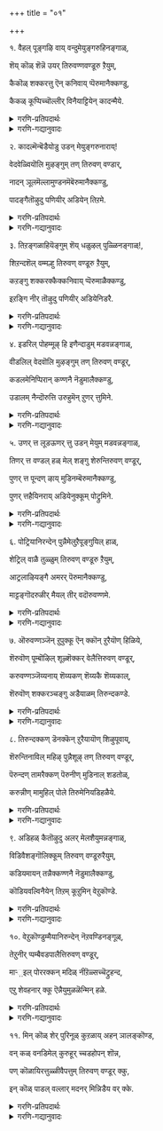+++
title = "०१"

+++

१. वैहल् पूङ्गऴि वाय् वन्दुमेयुङ्गरुहिनङ्गाळ्,

शॆय् कॊळ् शॆन्नॆ उयर् तिरुवण्णवण्डूरु ऱैयुम्,

कैकॊळ् शक्करत्तु ऎन् कनिवाय् प्पॆरुमानैक्कण्डु,

कैकळ् कूप्पिच्चॊल्लीर् विनैयाट्टियेन् कादन्मैये. 


<details><summary>गरणि-प्रतिपदार्थः</summary>

वैहल् = यावागलू, पू कविवाय् = सुन्दरवाद नीर्नॆलॆगळल्लि, वन्दु = बन्दु, मेयुम् = इरुव \(आहारवुण्णुव\), कुरुहु इनङ्गाळ् = कॊक्करॆय गुम्पु \(हिण्डु\)गळे, शॆय् कॊळ् = सुन्दरवागि तुम्बिरुव, शॆन्नॆल् उयर् = ऎत्तरवागि कॆम्बत्त बॆळॆदु निन्तिरुव, तिरु वण् वण्डार् = तिरुवण् वण्डूरल्लि, उऱैयुम् = नॆलसिरुव, कैकॊळ् = कैयल्लि धरिसिरुव, शक्करत्तु = चक्रायुधवन्नुळ्ळ, ऎन् = नन्न, कनिवाय्, = तॊण्डेहण्णिनन्थ तुटियन्नुळ्ळ, पॆरुमानै कण्डु = परमपुरुषनन्नु कण्डु, कैहळ् कूप्पि = कैगळन्नु जोडिसि \(मुगिदु\), शॊल्लीर् = हेळिरि, विनैयाट्टियेन् = पापिष्ठळाद नन्न, कादन्मैये = व्यामोहवन्ने. 
</details>

<details><summary>गरणि-गद्यानुवादः</summary>

यावागलू नीर्नॆलॆगळिगॆ बन्दु अल्लि आहारवन्नुण्णूव कॊक्करॆय हिण्डुगळे, मन्दरवागि तुम्बि कॆम्बत्तवु ऎत्तरवागि बॆळॆदु निन्तिरुव, तिरुवण् वण्डूरल्लि नॆलसिरुव, कैयल्लि चक्रायुधवन्नु धरिसिरुव नन्न तॊण्डेहण्णिन तुटिगळ परमपुरुषनन्नु कण्डु, कैमुगिदु, पापिष्ठळाद नन्न व्यामोहवन्नु कुरितु हेळिरि. 

नम्माळ्वाररु सन्दर्शिसिद मत्तॊन्दु तिरुपति \(पवित्रक्षेत्र\) ऎन्दरॆ, अर्चावतारियन्नु पूजिसिद तिरुवण् वण्डूर् ऎम्बुदु. 

ई तिरुवाय् मॊऴियल्लियू आळ्वाररु ’नायकि’ भाववन्ने तळॆदिद्दारॆ. नायकिगॆ तन्न प्रियतमनाद परमपुरुषनिन्द अगलिकॆयुण्टागिदॆ. ई अगलिकॆयन्नु आकॆ सहिसलारळु. हेगादरू माडि तानु तन्नप्रियतमनॊडनॆ कूडिकॊळ्ळलेबेकु. अदक्कॆ तानेनु माडबेकु? इदु मुख्य उद्देश. 

तिरुवण् वण्डूर् क्षेत्र नीर्नॆलॆगळिन्द तुम्बिदॆ. अल्लिगॆ कॊक्करॆगळु हिण्डुहिण्डागि बरुत्तवॆ. समृद्धियागि सिक्कुव मीनु मुन्ताद आहारवन्नु अल्लि उण्णुत्तवॆ. कॊक्करॆगळादरो स्वातन्त्र्य, प्रिय हक्किगळु. ऎल्लिगॆ बेकॆन्दरॆ अल्लिगॆ हारि होगबल्लवु. आद्दरिन्द, तिरुवण् वण्डूरिनल्लि अर्चावतारियागि नॆलसिरुव परमपुरुषन बळिगू हारिहोगबल्लवष्टॆ\! ई आशॆयिन्द, नायकियु तन्न अगलिकॆय विरहवन्नु कुरितु भगवन्तनल्लि तन्नपरवागि अरिकॆमाडिकॊळ्ळबेकॆन्दु आकॆ आ कॊक्करॆगळन्नु बेडिकॊळ्ळुवुदु. 

’नायकि’ यागि आळ्वाररु हेळुत्तारॆ- नीर्नॆलॆगळल्लॆल्ला बन्दु, आहारवन्नुण्डु होगुव कॊक्करॆगळे, नीवु तिरुवण् वण्डूरिगू होगुत्तीरष्टॆ. अदू नीर्नॆलॆगळिन्द समृद्धवागिवॆ. कॆम्बत्तद पयिरु ऎल्लॆल्लू ऎत्तरक्कॆ बॆळॆदु कण्णिगॆ आनन्दवन्नु तरुत्तवॆ. निमगॆ अल्लि आहारवू समृद्धियागि सिक्कुत्तवॆ. अल्लि निम्म हॊट्टॆयन्नु मॊदलु तृप्तिपडिसिकॊळ्ळि. बळिक, अल्लि नॆलसिरुव परमपुरुषनन्नु सन्दर्शिसि. अवनिगॆ विनीतभावदिन्द कैमुगियिरि. अवनन्नु कण्डुकॊळ्ळुव गुरुतन्नुनिमगॆ तिळिसुत्तेनॆ, केळि. अवन कैयल्लि तीक्ष्णवाद चक्रायुधविदॆ. अवन दिव्यसुन्दरवाद मुखदल्लि तॊण्डॆय हण्णिनन्तॆ चॆन्दुटिगळु शोभिसुत्तवॆ. कॆम्पगॆ अवु आकर्षकवागिवॆ. अवने नन्न प्रियतम. अवनन्नगलिरुवुदु ननगॆ सहिसदु. अवनन्नु कूडिकॊळ्ळबेकु. अवनिन्द अगलिकॆ ननगागदु. अबलॆयाद नन्न विरहवन्नु अवनल्लि विज्ञापिसि, नन्नन्नु करुणिसबेकॆन्दु तप्पदॆ नीवु तिळिसबेकु.
</details>


२. कादल्मॆन्बॆडैयोडु उडन् मेयुङ्गरुनाराय्\!

वेदवेळ्वियॊलि मुऴङ्गुम् तण् तिरुवण् वण्डार्,

नादन् ञूलमॆल्लामुण्डनमॆबॆरुमानैक्कण्डु,

पादङ्गैतॊऴुदु पणियीर् अडियेन् तिऱमे. 


<details><summary>गरणि-प्रतिपदार्थः</summary>

कादल् = प्रेमपूर्णवाद, मॆन् पॆडैयोडु = मृदुस्वभावद हॆण्णु कॊक्करॆयॊडनॆ, उडन् = ऒट्टिगॆ, मेयुम् = इरुव \(आहारवन्नुण्णुव\), करुनाराय् = पुट्टकॊक्करॆये, वेदम् वेळ्वि = वेदद मत्तु यज्ञयागगळ, ऒलि= घोषवु, मुऴङ्गुम् = मॊळगुत्तिरुव, तण् = तम्पाद, तिरुवण् वण्डूर् = तिरुवण् वण्डूरिन, नादन् = ऒडॆयनु \(रक्षकनु\), ञूलम् ऎल्लाम् = ऎल्ला लोकगळन्नू, उण्ड = उण्डवनाद, नम् पॆरुमानै = नम्म पॆरुमानै = नम्म परमपुरुषनन्नु, कण्डु = कण्डु, पादम् = पादगळिगॆ, कैतॊऴुदु = कैमुगिदु, पणियीर् = हेळिरि, अडियेन् तिऱमे = पादसेवकळ \(विहरद\) विषयवन्ने. 
</details>

<details><summary>गरणि-गद्यानुवादः</summary>

प्रेमपूर्णवाद मृदुस्वभावद हॆण्णुकॊक्करॆयॊडनॆ ऒट्टिगे इरुव \(आहारवन्नुण्णुव\) पुट्टकॊक्करॆगळे, वेद मत्तु यज्ञगळ घोषगळु मॊळगुत्तिरुव तम्पाद तिरुवण् वण्डूरिननाथनू, ऎल्ला लोकगळन्नू नुङ्गिदवनू आद नम्म परमपुरुषनन्नु कण्डु, अवन पादगळिगॆ कैमुगिदु, पादसेवकळाद नन्न \(विरहद\) विषयवन्नु कुरितु हेळिरि. 

ई पाशुरदल्लि भगवन्तन ऎरडु मुख्यवाद गुणगळन्नु कुरितु हेळलागुत्तदॆ. याव क्षेत्रदल्लि स्वामियु अर्चावतारियागि नॆलसिरुत्तानो, अल्लिन ऎल्लरन्नू रक्षिसुव हॊणॆहॊत्तिरुव आश्रितरक्षकनु. मत्तु प्रळयकाल बन्दागलू सह तन्न आश्रितरक्षकत्ववन्नु तप्पदॆ नडॆसुववनु. आग, ताने सृष्टिसिद्द ऎल्ला लोकगळन्नू उण्डु, तन्न हॊट्टॆयल्लिट्टुकॊण्डु, मरुसृष्टियन्नु सङ्कल्पिसुववरॆगू रक्षिसतक्कवनु. अन्थ औदार्य, कारुण्य स्वभावगळन्नुळ्ळवनु नम्म परमपुरुष.

ई पाशुरदल्लि मत्तॊन्दु विषयवन्नु कुरितु हेळलागुत्तिदॆ. कॊक्करॆय तण्डगळल्लि गण्डु-हॆण्णुगळु ऎन्दिगू अगलिरुवुदिल्ल. अवु यावागलू ऒट्टॊट्टागिये जीविसुत्ता, दाम्पत्यसुखवन्नु सदा अनुभविसुत्ता इरतक्कवु. ’विरह’ ऎन्दरेनॆम्बुदे अवक्कॆ तिळियद विषय. पाशुरद नायकियादरो तन्न प्रियतमनिन्द अगलिकॆ हॊन्दिद्दाळॆ. हेगादरू माडि अवनॊडनॆ मत्तॆ कूडिकॊळ्ळबेकॆन्दु हम्बलिसुत्ताळॆ. अवळिगॆ उण्टागिरुव अगलिकॆयन्नु अवळु सहिसलारळु. 

आदरॆ, विरहवन्ने अरियद कॊक्करॆगळिगॆ, विरहियाद नायकि तन्न विरहवन्नु परमपुरुषनल्लि बिन्नहमाडबेकॆन्दु. अवु हागॆ निजवागियू हागॆ माडुवुवे? स्वातन्त्र्यवन्नु अनुभविसुव हक्किगळु ऎल्लिगॆ बेकादरल्लिगॆ होगबहुदल्लवे? भगवन्तन बळिगू होगि, नम्रतॆयिन्द तन्न विरहद विषयवन्नु अरिकॆमाडिरॆन्दु बेडुत्ताळॆ. अवळिगू सह अदे बगॆय स्वातन्त्र्यविद्दिद्दरॆ? 

’नायकि’यागि आळ्वाररु हेळुत्तारॆ- कॊक्करॆगळे, नीवु निम्म निम्म हॆण्णुगळॊडनॆ ऎडॆबिडदन्तॆ कूडिकॊण्डु, ऒट्टॊट्टिगॆ आहारवन्नु हुडुकुत्ता, आनन्ददिन्द विहरिसुत्तिरुविरि. तिरुवण् वण्डूरु ऎम्बुदॊन्दु दिव्यवाद तम्पाद क्षेत्र. अल्लि निमगॆ बेकादष्टु आहार सिक्कुवुदु. नीवु निम्म हॊट्टॆयन्नु तुम्बिकॊळ्ळि. बळिक, अल्लि नॆलसिरुव परम पुरुषन सन्निधिगॆ होगि. अवन तिरुवडिगळिगॆ नम्रतॆयिन्द ऎरगि ऒण्टि जीवन नडॆसुत्तिरुअ नन्न विरहवन्नु अवनल्लि दासियाद नन्न परवागि बिन्नविसि.
</details>


३. तिऱङ्गळाहियॆङ्गुम् शॆय् धळुऴल् पुळ्ळिनङ्गाळ्\!,

शिऱन्दशॆल् वम्मल्हु तिरुवण् वण्डूरु ऱैयुम्,

कऱङ्गु शक्करक्कैक्कनिवाय् प्पॆरुमाळैक्कण्डु,

इऱङ्गि नीर् तॊऴुदु पणियीर् अडियेनिडरै. 


<details><summary>गरणि-प्रतिपदार्थः</summary>

तिऱङ्गळ् आहि = गुम्पुगुम्पागि, ऎङ्गुम् = ऎल्लॆल्लियू, शॆय् हळ् ऊडु = गद्दॆगळ नडुवॆ, उऴल् = अलॆदाडुव, पुळ् इनङ्गाळ् = पक्षिगळ गुम्पुगळे, शिऱन्द = उत्तमवाद \(श्रेष्ठवाद\), शॆल्वम् = ऐश्वर्यम् मल्हु = तुम्बि तुळुकुव, तिरुवण् वण्डूर्= तिरुवण् वण्डूरिनल्लि, उऱैयुम् = नॆलसिरुव, कऱङ्गु = गिरगिरनॆ तिरुगुत्तिरुव, शक्करक्कै = चक्रायुधवन्नुळ्ळ, कनिवाय् = तॊण्डॆहण्णिनन्तॆ बायन्नुळ्ळ, पॆरुमाळैकण्डु = परमपुरुषनन्नु कण्डु, इऱङ्गि = इळिदु, नीर् = नीवु, तॊऴुदु = नमस्करिसि, पणियीर् = अरिकॆ माडिरि, अडियेन् = पादसेवकळ, इडरै = सङ्कटवन्नु. 
</details>

<details><summary>गरणि-गद्यानुवादः</summary>

गुम्पुगुम्पागि, ऎल्लॆल्लू कॆसरिन गद्दॆगळ नडुवॆ अलॆदाडुव हक्किगळ गुम्पुगळे, श्रेष्ठवाद ऐश्वर्य तुम्बि तुळुकुव तिरुवण् वण्डूरिनल्लि गिरगिरनॆ तिरुगुत्तिरुव चक्रायुधवन्नु कैयल्लि धरिसिरुव तॊण्डॆहण्णिनन्तॆ बायुळ्ळ परमपुरुषनन्नु कण्डु, अल्लि इळिदु, पादसेवकळ सङ्कटवन्नुअरिकॆमाडिरि.

भगवन्तनन्नु अगलिदॆनॆन्दु अरित जीवात्मनिगॆअपार सङ्कटवागुत्तदॆ. मत्तॆ भगवन्तनॊडनॆ कूडिकॊळ्ळबेकॆम्बुदे महदाशॆ. अदॆन्दिगॆ ऒदगि बरुवुदो\! 

जीवात्मनु देहेन्द्रियगळिगॆ बद्दनागुवुदरिन्द बरुवुदु दुःखसङ्कटगळु. तन्न समीपदल्लिये, ऎल्लक्कू साक्षियागि, अन्तरङ्गदल्लिये नॆलसिरुव परमात्मन अरिवन्नुमरॆयुवुदे ई दुःखसङ्कटगळिगॆ कारण. ’नायकि’ भाववन्नु तळॆद आळ्वाररु तावु भगवन्तनिन्द, ऎन्दरॆ तन्न प्रियतमनाद परमपुरुषनिन्द अगलिरुवुदन्नु सहिसलारदॆ, हेगॆ सङ्कटपडुत्तारॆम्बुदन्नु इल्लि हेळलागुत्तिदॆ. 

“शिऱन्द.........................उऱैयुम्” – तिरुवण् वण्डूरु श्रेष्ठवाद \(ऐश्वर्य\) सम्पत्तिगॆ नॆलॆयागिदॆ. अल्लि ऎल्लल्लि नोडिदरू कॆसरुगद्दॆगळु. अवुगळल्लि सॊम्पागि ऎत्तरक्कॆ बॆळॆदु निन्तिरुव बत्तद पयिरु कण्णिगॆ हब्बवन्नु तरुत्तदॆ. कॆसरिन नीरिनल्लि ऎल्लि नोडिदरल्लि सण्णसण्णमीनुगळु वृद्धियागुत्तवॆ. स्वेच्छॆयिन्द हाराडुव कॊक्करॆ मुन्ताद हक्किगळिगॆ आ मीनुगळु ऒन्दु ऐश्वर्यवे. कॆम्बत्त हेगॆ जनक्कॆ सम्पत्तो हागॆये अवक्कॆ मीनुगळु. ई ऎरडु बगॆय सम्पत्तिगिन्तलू अति श्रेष्ठवाद महदैश्वर्यवे अल्लि नॆलसिरुव भगवन्तन अर्चामूर्ति. आद्दरिन्द इह, परसौख्यक्कॆ ऒत्तासॆ कॊडुव ऎल्ला बगॆय ऐश्वर्यगळिगू तिरुवण् वण्डूरु नॆलॆवीडु. 

’नायकि’यागि आळ्वाररु हेळुत्तारॆ- हक्किगळे, नीवु तिरुवण् वण्डूरिन सुत्तलिरुव कॆसरिन गद्दॆगळ नडुवॆ हाराडुत्ता आनन्ददिन्द काल कळॆयुत्तीरि. अल्लि निम्म हॊट्टॆगॆ तक्क ऐश्वर्य निमगॆ सरिये. आदरॆ, नीवु स्वार्थिगळागिरबहुदे? निम्म आनन्दद जीवनद नडुवॆ, आ क्षेत्रदल्लिये नॆलसिरुव आर्तजनरन्नू स्वल्प गमनिसि. अवा सङ्कटगळ कडॆगॆ निम्म दृष्टियन्नु हरिसि. इदरिन्द निमगू ऒळ्ळॆयदागुवुदु. आ क्षेत्रदल्लि अर्चावतारियागि नॆलसिरुव साटियिल्लद ऐश्वर्यवन्नु \(ऎन्दरॆ, भगवन्तनन्नु\) नीवु काणलु मरॆयबेडिरि. अल्लिगॆ होगि. दिव्यसुन्दर विग्रहक्कॆ नम्रतॆयिन्द ऎरगि. अवन पादसेवकळाद मत्तु अवनिन्द बेर्पट्टु सङ्कटपडुत्तिरुव ई बडजीवियन्नु कुरितु अवनल्लि अरिकॆ माडि. अवनु नन्नन्नु करुणिसि, स्वीकरिसुवन्तॆ हेळि पुण्यशालिगळागि. 

भगवन्त कृपॆदोरुववरॆगू ई लोक्द जञ्जडदिन्द बिडिसिकॊळ्ळलु साध्यवादीते?
</details>


४. इडरिल् पोहम्मूऴ् हि इणैन्दाडुम् मडवन्नङ्गाळ्,

वीडलिल् वेदवॊलि मुऴङ्गुम् तण् तिरुवण् वण्डूर्,

कडलमेनिप्पिरान् कण्णनै नॆडुमालैक्कण्डु,

उडालम् नैन्दॊरुत्ति उरुहुमॆन् ऱुणर् त्तुमिने.


<details><summary>गरणि-प्रतिपदार्थः</summary>

इडर् इल् = अगलिकॆय दुःख\(सङ्कट\)विल्लदॆ, पोहम् = भोगवन्नु \(प्रेमवन्नु\), मूऴ् हि = नीरिनल्लि मुळुगि, इणैन्दु = कूडिकॊण्डु, आडुम् = आडुव \(आनन्दिसुव\), मडम् अन्नङ्गाळ् = सुन्दरवाद \(सरळवाद\) हंसपक्षिगळे, वीडल् इल्= ऎडॆबिडदन्तॆ, वेदम् ऒलि = वेदघोषवु, मऴङ्गुम् = मॊळगुत्तिरुव, तण्= तम्पाद, तिरुवण् वण्डूर् = तिरुवण् वण्डूरिनल्लि \(नॆलसिरुव\), कडलमेनि पिरान् = कडलिनन्तॆ रूपवुळ्ळ स्वामियाद, कण्णनै = अत्याकर्षकनन्नु, नॆडुमालै = सर्वेश्वरनन्नु, कण्डु = कण्डु, उडलम् = देहवन्नु, नैन्दु = कृशगॊळिसि, ऒरुत्ति = ऒब्बळु, उरुहुम् = करगिहोगुत्तिद्दाळॆ, ऎन् ऱु= ऎन्दु, उणर् त्तुमिने = ज्ञापिसिरि. 
</details>

<details><summary>गरणि-गद्यानुवादः</summary>

अगलिकॆय सङ्कटविल्लदॆ, नीरिनल्लि मुळुगि कूडिकॊण्डु भोगवन्नु अनुभविसुव \(आनन्दिसुव\) सुन्दरवाद हंसपक्षिगळे, ऎडॆबिडदन्तॆ वेदघोषवु मॊळगुत्तिरुव तम्पाद तिरुवण् वण्डूरिनल्लि नॆलसिरुव कडलिनन्तॆ देहकान्तियुळ्ळ अत्याकर्षकनाद सर्वेश्वरनन्नु कण्डु, देहवन्नु कृशगॊळिसि ऒब्बळु करगिहोगुत्तिद्दाळॆ ऎम्बुदन्नु ज्ञापकॊडि. 

हिन्दिन मूरु पाशुरगळल्लि ’नायकि’यु, कॆसरुगद्दॆग्ळल्लि स्वेच्छॆयागि वण्डूरिनल्लि नित्यवासमाडुव सर्वेश्वरनल्लि अरिकॆमाडिरॆन्दु बेडिकॊण्डळष्टॆ. आ कॊक्करॆगळु तम्म आनन्ददल्लि अवळ मातन्नु लक्षिसदॆ हारिहोदवॆन्दु तोरुत्तदॆ. 

ईग नायकिगॆ हंसपक्षिगळ समुदाय कण्डु बन्दवु. अवुगळन्नु कुरितु नायकि तन्न प्रार्थनॆयन्नु सल्लिसुत्ताळॆ.

’नायकि’यागि आळ्वाररु हेळुत्तारॆ- परस्पर ऎडॆबिडदन्तॆ मत्तु अगलदन्तॆ, नीरिनल्लि मुळुगि विहरिसुत्तिरुव हंसपक्षिगळे, नीवु तम्पाद तिरुवण् वण्डूरिगॆ होगि, अल्लि नित्यवासमाडुव कडलिनन्तॆ देहकान्तियुळ्ळ, अत्याकर्षकनाद, सर्वेश्वरनन्नु काणिरि. यारो ऒब्बळु तन्न देहवन्नु निमगागि कृशगॊळिसि, करगि होगुत्तिद्दाळॆ ऎम्बुदन्नु आ स्वामिगॆ नन्न परवागि ज्ञापमाडिकॊडुविरा?
</details>


५. उणर् त्त लूडऊणर् त्तु उडन् मेयुम् मडवन्नङ्गाळ्,

तिणर् त्त वण्डल् हळ् मेल् शङ्गु शेरुन्तिरुवण् वण्डूर्,

पुणर् त्त पून्दण् ऴाय् मुडिनम्बॆरुमानैक्कण्डु,

पुणर् त्तहैयिनराय् अडियेनुक्कूम् पोट्रुमिने. 


<details><summary>गरणि-प्रतिपदार्थः</summary>

उणर् त्तल् = निद्दॆयिन्द ऎच्चरगॊळ्ळुवुदु, ऊडल् = नडुवॆ उण्टागुव, उणर् त्तु = प्रेमकलहगळन्नु परिहरिसिकॊळ्ळुवुदु, उडन् मेयुम् = कूडि मेयुवुदु, मडम् = शुद्ध मनस्सिन, अन्नङ्गाळ् = हंसगळे, तिणर् त्त = जालिसिद, वण्डल् हळ् = नॆलक्कॆ \(दडक्कॆ\) ऒडियुव अलॆगळ, मेल् = मेलॆ, शङ्गु = शङ्खगळु, शेरुम् = सेरुव, तिरुवण् वण्डूर् = तिरुवण् वण्डूरिनल्लि, पुणर् त्त = कूडिसिट्ट \(हॆणॆदिट्ट\), पू = हूगळिन्दलू, तण् शुऴाय् = तम्पाद तुलसियिन्दलू आद, मुडि = किरीटवन्नुळ्ळ, नम् पॆरुमानै = नम्म परमपुरुषनन्नु, कण्डु = कण्डु, पुणर् त्त = जोडिसिद \(ऒट्टु माडिसिद\), कैयिनराय् = कैगळवरागि, अडियेनुक्कूम् = पादसेवकळाद नन्न परवागियू, पोट्रुमिने = प्रार्थिसि. 
</details>

<details><summary>गरणि-गद्यानुवादः</summary>

निद्दॆयिन्द ऎच्चरगॊळ्ळुवुदु, नडुवॆ उण्टाद प्रेमकलहगळन्नु बगॆहरिसिकॊळ्ळुवुदु मत्तॆ कूडि मेयुवुदु \(इरुवुदु\) आद शुद्धमनस्सिन हंसगळे, जालिसिद दडक्कॆ बडियुव अलॆगळ मेलॆ शङ्खगळु सेरुव तिरुवण् वण्डूरिनल्लि हूगळिन्दलू, तम्पाद तुलसियिन्दलू हॆणॆद किरीटवन्नुळ्ळ नम्मपरमपुरुषनन्नु कण्डु, कैगळन्नु जोडिसि, पादसेवकळाद नन्न परवागियू प्रार्थिसि. 

’नायकि’यागि आळ्वाररु हेळुत्तारॆ- हंसपक्षिगळे, नीवु निजवागियू संसारिगळु. परस्पर प्रेमकलहगळिन्द तात्कालिकवागि बेर्पट्टिद्दरू, अवुगळन्नॆल्ला मरॆतु मत्तॆ ऒट्टुगूडि बाळुव स्वभाववन्नुळ्ळवरु नीवु. इन्थ सुखमयजीवनदल्लि, नन्न नायकनिन्द अगलि, विरहियागिरुव नन्नन्नु मरॆयबेडि. परिमळ तुम्बिद हूतुलसिगळिन्द कट्टलाद किरीटवन्नु धरिसिरुव नन्न प्रियतमन बळिगॆ तप्पदॆ होगि. अवन पादगळिगॆ कैजोडिसि मत्तु पादसेवकळाद नन्नन्नु कुरितु हेळुत्ता, नन्नन्नु निराकरिसदॆ, कनिकरिसबेकॆन्दु अवनल्लि अरिकॆ माडि.
</details>


६. पोट्रियानिरन्देन् पुन्नैमेलुऱैपूङ्गुयिल् हाळ्,

शेट्रिल् वाळै तुळ्ळुम् तिरुवण् वण्डूरु ऱैयुम्,

आट्रलाऴियङ्गै अमरर् पॆरुमानैक्कण्डु,

माट्टङ्गॊदरुळीर् मैयल् तीर् वदॊरुवण्णमे. 


<details><summary>गरणि-प्रतिपदार्थः</summary>

पोट्रि = प्रार्थिसि, यान् = नानु, इरन्देन् = निम्म सहायवन्नु बेडुत्तेनॆ, पुन्नैमेल् = हॊन्नॆमरदमेलॆ, उऱै = नॆलसिरुव, पू = सुन्दरवाद, कुयिल् हाळ् = कोगिलॆगळे, शेट्रिल् = कॆसरिनल्लि, वाळै = बाळॆ, तुळ्ळुम् = उत्साहदिन्द बॆळॆयुव, तिरुवण् वण्डूर् = तिरुवण् वण्डूरिनल्लि, उऱैयुम् = नॆलसिरुव, आट्रल् आऴि = शक्तिपूर्णवाद चक्रायुधवन्नु, अम् कै = सुन्दरवाद कैयल्लि हिडिदिरुव, अमरर् = देवतॆगळ, पॆरुमानै कण्डु = परमपुरुषनन्नु कण्डु, माट्रम् कॊण्डु = मरुमातन्नु \(ऒळ्ळॆय मातन्नु तन्दु\), तन्दु, अरुळीर् = कृपॆमाडि, मैयल् तीर् वदु = नन्न विरहवन्नु कडॆगॊळिसुव, ओर् वण्णमे = ऒन्दु रीतियल्लि. 
</details>

<details><summary>गरणि-गद्यानुवादः</summary>

हॊन्नॆ मरद मेलॆ नॆलसिरुव सुन्दरवाद कोगिलॆगळे, नानु निम्मन्नु प्रार्थिसुत्ता निम्म सहायवन्नु बेडिकॊळ्ळुत्तेनॆ. कॆसरिनल्लि उत्साहदिन्द बॆळॆयुव बाळॆमरगळ तिरुवण् वन्दूरिनल्लि नॆलसिरुव शक्तिपूर्णवाद चक्रायुधवन्नु सुन्दरवाद कैयल्लि हिडिदिरुव देवतॆगळ परमपुरुषनन्नु कण्डु, नन्न विरहवन्नु कडॆगॊळिसुव ऒन्दु रीतिय ऒळ्ळॆय मरुमातन्नु तन्दु कृपॆमाडि. 

हिन्दिन पाशुरगळल्लि, विरहियाद नायकियु, तन्न प्रियतमनिन्दाद अगलिकॆय सङ्कटवन्नु, स्वेच्छॆयिन्द हाराडुव कॊक्करॆय दम्पतिगळिगू, हंसदम्पतिगळिगू हेळिकॊण्डळु. अल्लदॆ, अदन्नु प्रकृति रम्यवाद तिरुवण् वण्डूरिनल्लि नॆलसिरुव तन्न प्रियतमनल्लि अरिकॆमाडिकॊळ्ळबेकॆन्दु अवुगळन्नु प्रार्थिसिदळु. 

ईग, अवळु हॊन्नॆ मरगळल्लि अडगिकॊण्डु आनन्ददिन्द प्रेमालापगळन्नु माडुत्तिरुव कोगिलॆ दम्पतिगळिगॆ हेळुत्ताळॆ. 

’नायकि’यागि आळ्वाररु हेळुत्तारॆ- हॊन्नॆमरगळल्लि अडगिकॊण्डिरुव कोगिलॆगळे, दम्पतिगळाद नीवु निम्म आनन्ददल्लि मैमरॆतु, इरबारदु. विरहियागि नानु इदे मरदडियल्लि सङ्कटपडुत्तिद्देनॆ. नन्न प्रियतमनिन्द ननगॆ अगलिकॆयुण्टागिदॆ. अदु ननगॆ सहिसलागदु. कॆसरिनल्लि पुष्कळवागि बॆळॆदु निन्तिरुव बाळॆयगिडगळ नडुवॆ तिरुवण् वण्डूरिनल्लि, नॆलॆसिरुव नन्न प्रियतमनाद परमपुरुषन बळिगॆ नीवु इल्लिन्द होगि. अवनल्लि नन्न परवागि नन्न सङ्कटवन्नु अवनल्लि अरिकॆमाडि, ननगॆ कृपॆमाडि.
</details>


७. ऒरुवण्णञ्जॆन् ऱुपुक्कू ऎन् क्कॊन् ऱुरैयॊण् हिळिये,

शॆरुवॊण् पूम्बॊऴिल् शूऴ्शॆक्कर् वेलैत्तिरुवण् वण्डूर्,

करुवण्णञ्जॆय्यनाय् शॆय्यकण् शॆय्यकै शॆय्यकाल्,

शॆरुवॊण् शक्करञ्चङ्गु अडैयाळम् तिरुन्दकण्डे. 


<details><summary>गरणि-प्रतिपदार्थः</summary>

ऒरु वण्णम् = ऒन्दु रीतियल्लि शॆन् ऱु = होगि, पुक्कु = प्रवेशिसि, ऎनक्कु = ननगॆ, ऒन् ऱु उरै= ऒन्दु वर्तमानवन्नु हेळबल्ल, ऒण् तिळिये = सुन्दरवाद गिळिये, शॆरु = प्रळयकलहद, ऒण् = सुन्दरवाद, पू पॊऴिल् = हूविन उपवनगळिन्द, शूऴ् = सुत्तुवरिदिरुव, शॆक्कर वेलै = सॊबगिन बण्णद पक्कद प्रदेशगळुळ्ळ, तिरुवण् वण्डूर् = तिरुवण् वण्डूरिनल्लि, करुवण्णम् = करियबण्णद, शॆय्यवाय् = कॆम्पगॆ इरुव बायुळ्ळ, शॆय्यकण् = कॆम्पगॆ सुन्दरवाद कण्णुळ्ळ, शॆय्यकाल् = कॆम्पगॆ \(कोमलवाद\) इरुव पादगळ, शॆरु ऒण् शक्करम् = युद्धक्कॆ सिद्धवागिरुव सुन्दरवाद चक्रायुधवन्नू, शङ्गु = शङ्खवन्नू, अडैयाळुम् = मुन्ताद लक्षणगळन्नुळ्ळ, तिरुन्द = चॆन्नागि, कण्डु = नोडि, \(ननगॆ विवरिसु\). 
</details>

<details><summary>गरणि-गद्यानुवादः</summary>

ऒन्दु रीतियल्लि होगि प्रवेशिसि, सुन्दरवाद गिळिये, सुन्दरवाद हूविन उपवनगळिन्द सुत्तुवरिदिरुव सॊबगिन बण्णद अक्कपक्कगळुळ्ळ, तिरुवण् वण्डूरिनल्लि नॆलसिरुव, करिय बण्णद, चॆन्दुटिगळ, कॆम्पगॆ सुन्दरवाद कण्णुळ्ळ, कोमलवाद \(कॆम्पनॆय\) कालुगळ\(पादगळ\), युद्धक्कॆ सिद्धवागिरुव सुन्दरवाद चक्रायुधवन्नू शङ्खवन्नू मुन्ताद लक्षणगळन्नुळ्ळ स्वामियन्नु \(ऎन्ननल्लनन्नु\) चॆन्नागि कण्डु, प्रणयकलहदल्लि अगलि सङ्कटपडुव ननगॆ ऒन्दु वर्तमानवन्नु तन्दुकॊडुविरा? 

ई पाशुरदल्लि ’नायकि’यागि आळ्वाररु सुन्दरवाद गिळिगळन्नु काणुत्तारॆ. मत्तु अवुगळिगॆ तम्म प्रियतमनिगॆ अगलिकॆय सङ्कटवन्नु हेळिकॊण्डु, अदन्नॆल्ला अवनिगॆ तिळिसिबारॆन्दु हेळि कळुहिसुत्तारॆ. 

’नायकि’यागि आळ्वाररु हेळुत्तारॆ- सुन्दरवाद गिळिगळे, बगॆबगॆय परिमळ पुष्पगळिन्द सुत्तुवरिदिरुवुदे तिरुवण् वण्डूरु क्षेत्र. नीवु हेगादरू अल्लिगॆ होगलेबेकु. अल्लि भगवन्तन सन्निधियन्नु सेरलेबेकु. अल्लि शाश्वतवागि नॆलसिरुव अर्चावतारियाद स्वामियन्नु सेरलेबेकु. अवन गुरुतन्नु निमगॆ निखरवागि हेळुत्तेनॆ केळि. अवन देहकान्ति कप्पु. अवन कण्णुगळु विशालवाद कॆन्दावरॆयन्तिवॆ. अवर तुटिगळू कॆम्पगॆ इवॆ. अवन पादगळु सह कॆम्पगॆकोमलवागिवॆ. अवन कैगळ दिव्यशङ्खवू हरितवाद चक्रायुधवू, इवॆ. ई सल्लक्षणगळुळ्ळ स्वामियन्नु नीवु तप्पदॆ कण्डु चॆन्नागि नोडि आनन्दिसि. अवनिगॆ ऎरगि प्रणय कलहदिन्द कोपगॊण्डु अगलिद नन्न स्वामिगॆ नन्न विरहवेदनॆयन्नु तिळिसि बन्नि.
</details>


८. तिरुन्दक्कण् डॆनक्कॆन् ऱुरैयायॊण् शिऴुपूवाय्, 

शॆरुन्तिनाविल् महिऴ् पुन्नैशूऴ् तण् तिरुवण् वण्डूर्,

पॆरुन्दण् तामरैक्कण् पॆरुनीण् मुडिनाल् शडतोळ्,

करुन्नीण् मामुहिल् पोले तिरुमेनियडिहळैये. 


<details><summary>गरणि-प्रतिपदार्थः</summary>

तिरुन्द कण्डु = चॆन्नागि कण्डु, ऎनक्कु ऒन् ऱु = ननगॆ स्वल्प, उरैयाय् = हेळिरि, ऒळ् शिऱु पूवाय् = सुन्दरवु श्रेष्ठवू आद हूविनन्तॆ बायियुळ्ळ, शॆरुन्दि = सुरहॊन्नॆ, नाऴल् = नाळल् मर, महिऴ् = आनन्दिसुव, पुन्नै = हॊन्नॆ मर, इवुगळिन्द, शूऴ् = सुत्तुवरिदिरुव, तण् = तम्पाद, तिरुवण् वण्डूर् = तिरुवण्वण्डूरल्लि, पॆरु तण् तामरै कण्णन्= दॊड्ड तम्पाद तावरॆयन्तॆ कण्णुळ्ळवनू, पॆरुनीळ् मुडि = बहळऎत्तरवाद किरीटवन्नुळवनिगू, नाल् तड तोळ् = नाल्कु विशालवाद \(उद्दवाद\) तोळुगळुळ्ळवनू, करु नीळ् मामुहिल् पोले = करिय अति दॊड्ड मुगिलिनन्तॆ, तिरुमेनि = दिव्यवाद देहकान्तियुळ्ळ, अडिहले = \(स्वामिये\) = तिरुवडिगळे. 
</details>

<details><summary>गरणि-गद्यानुवादः</summary>

चॆन्नागि कण्डु, ननगॆ स्वल्प हेळिरि. सुन्दरवू श्रेष्ठवू आद हूविनन्तॆ बायुळ्ळ सुरहॊन्नॆ, नाळल् मर, आनन्दद हॊन्नॆमर, इवुगळिन्द सुत्तुवरिदिरुव तम्पाद तिरुवण् वण्डूरिनल्लि, दॊड्ड, तम्पाद तावरॆयन्तॆ कण्णुळ्ळवनू, बहळ उन्नतवाद किरीटवन्नुळ्ळवनू, नाल्कु विशालवाद तोळुगळुळ्ळवनू, करिय अति दॊड्ड मुगिलिनन्तॆ दिव्यवाद देहकान्तियुळ्ळ तिरुवडि\(स्वामि\)गळ विषयवागिये. 

सुन्दरवाद गिळिगले, परिमळ तुम्बिद हूगळिन्द जिगियुत्तिरुव सुरहॊन्नॆ, नाळल्, हॊन्नॆ मुन्ताद नानाजातिय मरगळिन्द सुत्तुवरिदिरुव तम्पाद पवित्रक्षेत्रवे तिरुवण् वण्डूरु ऎम्बुदु. अल्लिये नन्न अत्यन्त प्रियतमनाद नन्न स्वामि नॆलसिरुवुदु. हेगादरू माडि नीवु अल्लिगॆ होगि, दिव्यसुन्दरनाद आ स्वामियन्नु कण्णुतुम्ब नोडि. अवनिगॆ तम्पाद दॊड्ड तावरॆयन्तॆ विशालवाद मत्तु आकर्षकवाद कण्णुगळिवॆ. तलॆय मेलॆ ऎत्तरवाद किरीटिविदॆ. नाल्कु तोळुगळिवॆ. अवन देहकान्ति दिव्यवागि करियबण्णद्दु. अवन तिरुवडिगळन्नु तप्पदॆ सन्दर्शिसि. अवुगळिगॆ ऎरगि, बळिक नन्न बळिगॆ बन्दु अवनन्नु कुरितु नीवु नोडिद बगॆयन्नु विवरिसि हेळि, इदरिन्द नन्न अगलिकॆय सङ्कट स्वल्पवादरू परिहारवागुवुदु.
</details>


९. अडिहळ् कैतॊऴुदु अलर् मेलशैयुमन्नङ्गाळ्,

विडिवैशङ्गॊलिक्कूम् तिरुवण् वण्डूरुरैयुम्,

कडियमायन् तन्नैक्कण्णनै नॆडुमालैक्कण्डु,

कॊडियवल्विनैयेन् तिऱम् कूऱुमिन् वेऱुकॊण्डे.


<details><summary>गरणि-प्रतिपदार्थः</summary>

अडिहळ् = \(भगवन्तन\) तिरुवडिगळिगॆ, कैतॊऴुदु = नमस्करिसि, अलर् मेल् = हूविन मेलॆ, अशैयुम् = सुळिदाडुव, अन्नङ्गाळ् = हंसगळे, विडिवै= अरुणोदयदल्लि, शङ्गु ऒलिक्कूम् = शङ्खवन्नु बारिसुव, तिरुवण् वण्डूर् = तिरुवण् वण्डूरिनल्लि, उऱैयु = नित्यवासमाडुव, कडिय मायन् तन्नै = अद्भुतवाद आश्चर्यगळन्नु माडुववनन्नु, कण्णनै = आकर्षकनन्नु, कण्डु = नोडि, कॊडिय वल् विनैयेन् तिऱम् = क्रूरपापियाद कुरितु, कूऱुमिन् = हेळिरि, वेऱु कॊण्डे = एकान्तवागिये. 
</details>

<details><summary>गरणि-गद्यानुवादः</summary>

हूवुगळ मेलॆ सुळिदाडुव हंसगळे, अरुणोदयदल्लि शङ्खवन्नु बारिसुव तिरुवण् वण्डूरिनल्लि नॆलसिरुव अद्भुताश्चर्यगळन्नु माडुववनू, परमाकर्षककारियू इरुव भगवन्तनन्नु कण्डु, कडुपापियाद नन्नन्नु कुरितु एकान्तवागि हेळिरि. 

इल्लि मत्तॆ हंसपक्षिगळन्नु सम्बोधिसलागुत्तदॆ.

’नायकि’यागि आळ्वाररु हेळुत्तारॆ- हूविन मेलॆये, मृदुवागि सुळिदाडुत्तिरुव हंसगळे, नीवु अरुणोदयक्कॆ सरियागि ऎडॆबिडद शङ्खध्वनियागुत्तिरुवुदन्नु केळुविरल्ल\! अदे तिरुवण् वण्डूरु क्षेत्र. अल्लिये अद्भुताश्चर्यकारियू, अत्याकर्षकनू आद सर्वेश्वरनु नित्यवास माडुत्तानॆ. नीवु अवनन्नु एकान्तदल्लि काणिरि. मत्तु कडुपापियाद नन्न अगलिकॆय सङ्कटवन्नु कुरितु अवनल्लि अरिकॆ माडि, करुणिसुवन्तॆ हेळिरि.
</details>


१०. वेऱुकॊण्डुम्मैयानिरुन्देन् नॆऱवण्डिनङ्गूळ्,

तेऱुनीर् प्पम्बैवडपालैत्तिरुवण् वण्डूर्,

मार्‍಼इल् पोररक्कन् मदिळ् नीऱॆळ्सच्चॆट्रुहन्द,

एऱु शेवहनार् क्कू ऎन्नैयुमुळळॆन्मिन् हळे. 


<details><summary>गरणि-प्रतिपदार्थः</summary>

वेऱुकॊण्डु = अन्तरङ्गदल्लि, उम्मै = निम्मन्नु, यान् = नानु, इरन्देन् = प्रार्थिसुत्तेनॆ, वॆऱि = परिमळिसुव, वण्डु इनङ्गाळ् = दुम्बिय गुम्पुगळे, तेऱु = तिळियाद, नीर् = नीरिन, पम्बै= पम्पानदिय, वडपाल् = उत्तरभागदल्लि, तिरुवण् वण्डार् = तिरुवण् वण्डूरु क्षेत्रविदॆ. माऱु इल् = ऎदुरिसुववनिल्लद, पोर् = युद्धमाडुववनाद, अरक्कन् = राक्षसन, मदिळ् = कोटॆयन्नु, नीऱुएऴ = पुडिपुडियागुवन्तॆ \(धूळागुवन्तॆ\), शॆट्रु = नाशपडिसि, एऱु शेवकनार् क्कु \+ महावीरनिगॆ, ऎन्नैयुम् = नन्नन्नू, उळळ् = तन्नरक्षकवर्गदल्लि सेरिसिकॊळ्ळुवन्तॆ, ऎन् मिन् हळे = हेळिरि \(प्रार्थिसिरि\). 
</details>

<details><summary>गरणि-गद्यानुवादः</summary>

परिमळिसुव दुम्बिगळ गुम्पुगळे, निम्मन्नु नानु अन्तरङ्गिकवागि प्रार्थिसुत्तेनॆ. तिळियाद नीरिन पम्पानदिय उत्तरदडदल्लिये तिरुवण् वण्डूरुक्षेत्रविदॆ. ऎदुरिसुववनिल्लदॆ युद्धमाडुववनाद राक्षसन कोटॆयन्नु धूळागुवन्तॆ नाशपडिसिद महावीरनिगॆ नन्नन्नू तन्न रक्षकवर्गदल्लि सेरिसिकॊळ्ळुवन्तॆ प्रार्थिसि. 

इल्लि नायकि भगवन्तनिगॆ अत्यन्त समीपवर्तिगळाद दुम्बिगळिगॆ तन्न प्रार्थनॆयन्नु सल्लिसुत्ताळॆ. 

’नायकि’यागि आळ्वाररु हेळुत्तारॆ- परिमळ तुम्बिरुव दुम्बिगळे नानु निम्मन्नु केवलवागि प्रार्थिसुत्तिद्देनॆ. अदु निमगॆ सुलभवाद कॆलस. नीवु यावागलू भगवन्तन अत्यन्त समीपवर्तिगळु. अवनु धरिसिरुव परिमळ तुम्बि मकरन्दवन्नु सूसुव हूतुलसिगळ हारगळल्लिरुव जेनन्नु सदा पानमाडुत्तिरुविरि. ई सल, नीवु तिळिनीरिन वॆम्बा नदिय उत्तर तीरक्कॆ तप्पदॆ होगि. अल्लि निमगॆ बेकादष्टु हितवाद आहारदॊरॆयुवुदु. अल्लिये नन्न प्रियतमनाद भगवन्तनु नॆलसिरुवुदु. अदे तिरुवण् वण्डूरु. निम्म आहारवन्नु समृद्धियागि नीवु स्वीकरिसिद बळिक नीवु ननगॊन्दु सण्ण उपकारवन्नु माडि. नन्नन्नू सह तिन्न अन्तरङ्गभक्तरल्लि ऒब्बळन्नागि माडिकॊळ्ळबेकॆन्दु भगवन्तनल्ल नन्न परवागि प्रार्थनॆ सल्लिसुविरा?
</details>


११. मिन् कॊळ् शेर् पुरिनूळ् कुऱळाय् अहन् ञालङ्कॊण्ड,

वन् कळ् वनडिमेल् कुरुहूर् च्चडहोपन् शॊन्न,

पण् कॊळायिरत्तुळ्ळीवैपत्तुम् तिरुवण् वण्डूर् क्कु,

इन् कॊळ् पाडल् वल्लार् मदनर् मिन्निडैय वर् क्के. 


<details><summary>गरणि-प्रतिपदार्थः</summary>

मिन् कॊळ् शेर् = मिञ्चिगॆ समनाद प्रकाशवन्नुळ्ळ देहक्कॆ हॊन्दिकॊण्डन्तॆ, पुरिनूल् = यज्ञोपवीतवन्नु धरिसिद, कुऴळ् आय् = कुळ्ळ ब्रह्मचारियागि, अहन् ञालम् कॊण्ड = विस्तारवाद भूमण्डलवन्ने तन्न अडियन्नु विस्तरिसि ऒन्दे अडियागि अष्टन्नू अळॆदुकॊण्ड, वन् कळ्वन् = महावञ्चकनाद भगवन्तन, अडिमेल् = तिरुवडिगळन्नु कुरितु, कुरुहूर् शडहोपन् = तिरुक्कूरुहूरिन शठगोपनु \(नम्माळ्वाररु\), शॊन्न = हेळिद, \(रचिसिद\), पण् कॊळ् = रागपूर्णवाद, आयिरत्तुळ् = ऒन्दु साविर पाशुरगळल्लि, इवैपत्तुम् = ई हत्तन्नु, तिरुवण् एण्डूर् क्कु = तिरुवण् वण्डूरिगॆ कुरितद्दन्नु, इन् कॊळ् = इनिदागि \(हितकरवागि\), पाडल् वल्लार् = हाडविल्लवरु, मदनर् = कामुकरागुवरु. मिन् इडैयवर् क्के = मिञ्चिनन्तॆ बळुकुव नडुवुळ्ळ कामिनियरिगॆल्ला. 
</details>

<details><summary>गरणि-गद्यानुवादः</summary>

मिञ्चिगॆ समनाद प्रकाशवन्नुळ्ळ देहक्कॆ तक्कन्थ यज्ञोपवीतवन्नु धरिसिद कुळ्ळ ब्रह्मचारियागि, विस्तारवाद भूमण्डलवन्ने तन्न अडियन्ने विस्तरिसि आ ऒन्दे अडियिन्द अष्टन्नू अळॆदुकॊण्ड महावञ्चकनाद भगवन्तन तिरुवडिगळन्नु कुरितु कुरुहूर् शठगोपनु \(नम्माळ्वाररु\) रचिसि हेळ्द ऒन्दु साविर पाशुरगळल्लि हत्तन्नु तिरुवण् वण्डूरन्नु कुरितद्दन्नु हितकरवागि हाडबल्लवरु मिञ्चिनन्तॆ बळुकुव नडुवुळ्ळ कामिनियरिगॆल्ला कामुकरे आगुत्तारॆ. 

इदु ई तिरुवाय् मॊऴिय कडॆय पाशुर. भगवन्तनु यारन्नु तानु उद्धरिसबेकॆन्दु कृपॆमाडुवनो. अदक्कागि अवनु याव बगॆय तन्त्रवन्नु नडॆसुवनो अवनिगे वेद्य. 

भगवन्तनिन्द अगलिरुवुदे विरह, सहिसलारद सङ्कट. अवनॊडनॆ कूडिकॊळ्ळबेकॆम्ब आतुरवे मार्ग. अवनॊन्दिगॆ कूडिकॊळ्ळुवुदे बिडुगडॆ. ई विषयवन्नु मुख्यवागि मनदट्टुवन्तॆ हेळुवुदे ई तिरुवाय् मॊऴिय उद्देश. 

ऒन्दॆ वृक्षद ऎरडु अत्यन्त समीपद रॆम्बॆगळु ऎरडु. ऒन्दक्किन्त ऒन्दु स्वल्प मेलक्कॆ अष्टॆ. अवुगळ मेलॆ ऎरडु पक्षिगळु. ऒन्दर अत्यन्त समीपदल्लि ऒन्दिदॆ. मेलणरॆम्बॆयल्लॊन्दु, कॆळगिन रॆम्बॆयल्लॊन्दु. कॆळगिन रॆम्बॆयल्लिरुव हक्कि आ मरद हण्णन्नुसवियुत्तिदॆ. मेलण रॆम्बॆय हक्कि अदन्नु सुम्मनॆ नोडुत्तिदॆ. साक्षियागि अदु कुळितिदॆयॆन्दू तिळिदवरु हेळुत्तारॆ. इदन्नॆल्ला ऒन्दु सुन्दरवाद रूपकवागि हॆणॆदिद्दारे. हण्णन्नु तिन्दु\(फलवन्नु अनुभविसुव\) अनुभविसुव हक्किये आत्म. साक्षियागि कुळितिरुवुदु परमात्म. हीगॆ, आत्म परमात्मरु ऎडॆबिडदन्तॆ अत्यन्त समीपदल्लिये इद्दरू सह, ऒब्बरन्नॊब्बरु अगलि दूरवागिरुवन्तॆ इरुवुदे सोजिगवल्लवे? आगुत्तिरुवुदे हीगॆ. इदरिन्दले कष्ट, दुःख, सङ्कट, विरह, ऎल्लवू. 

तिरुक्कूरु हूरिन निवासियाद शठगोपनु \(नम्माळ्वाररु\) भगवद्विषयवागि, भक्तिपूर्णवाद, ऒन्दु साविर पाशुरगळन्नु, चेतनन उद्धारक्कागिये रचिसि हाडिद्दारष्टॆ. अवुगळल्लि ई हत्तु पाशुरगळन्नादरू चॆन्नागि कलितु, अरितु, अदरन्तॆ अनुसरिसुवुदरिन्द भगवन्तनन्नु ऎन्दॆन्दिगू अगलदन्थ बिडुगडॆ दॊरकुवुदॆन्दू, भगवन्तनॊडनॆ सदा सेरि महदानन्दवन्नु अनुभविसुवरॆन्दू ई तिरुवाय् मॊऴिय फलश्रुति हेळुत्तदॆ. इन्थ परमभक्तरु \(मदनरु\) मिक्क ऎल्ल भक्तरिगू \(भगवन्तनन्नु आशिसुववराद कामिनियन्तॆ\) मार्गदर्शकरागुत्तारॆ.
</details>

